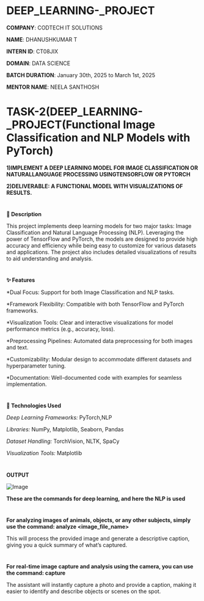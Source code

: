 # DEEP_LEARNING-_PROJECT

**COMPANY**: CODTECH IT SOLUTIONS

**NAME**: DHANUSHKUMAR T

**INTERN ID**: CT08JIX

**DOMAIN**: DATA SCIENCE

**BATCH DURATION**: January 30th, 2025 to March 1st, 2025

**MENTOR NAME**: NEELA SANTHOSH

# TASK-2(DEEP_LEARNING-_PROJECT(Functional Image Classification and NLP Models with PyTorch)

**1)IMPLEMENT A DEEP LEARNING MODEL FOR IMAGE CLASSIFICATION OR NATURALLANGUAGE PROCESSING USINGTENSORFLOW OR PYTORCH**

**2)DELIVERABLE: A FUNCTIONAL MODEL WITH VISUALIZATIONS OF RESULTS.**
#
**📘 Description**

This project implements deep learning models for two major tasks: Image Classification and Natural Language Processing (NLP). Leveraging the power of TensorFlow and PyTorch, the models are designed to provide high accuracy and efficiency while being easy to customize for various datasets and applications. The project also includes detailed visualizations of results to aid understanding and analysis.

 #
 
 **✨ Features**
 
*Dual Focus: Support for both Image Classification and NLP tasks.

*Framework Flexibility: Compatible with both TensorFlow and PyTorch frameworks.

*Visualization Tools: Clear and interactive visualizations for model performance metrics (e.g., accuracy, loss).

*Preprocessing Pipelines: Automated data preprocessing for both images and text.

*Customizability: Modular design to accommodate different datasets and hyperparameter tuning.

*Documentation: Well-documented code with examples for seamless implementation.

#

**🔧 Technologies Used**

*Deep Learning Frameworks:* PyTorch,NLP

*Libraries:* NumPy, Matplotlib, Seaborn, Pandas

*Dataset Handling:* TorchVision, NLTK, SpaCy

*Visualization Tools:* Matplotlib

#

**OUTPUT**

![Image](https://github.com/user-attachments/assets/b39be132-7903-4a8e-89c1-077aafd4f8d7)

**These are the commands for deep learning, and here the NLP is used**
#
**For analyzing images of animals, objects, or any other subjects, simply use the command:
analyze <image_file_name>**

This will process the provided image and generate a descriptive caption, giving you a quick summary of what’s captured.
#
**For real-time image capture and analysis using the camera, you can use the command:
capture**

The assistant will instantly capture a photo and provide a caption, making it easier to identify and describe objects or scenes on the spot.
